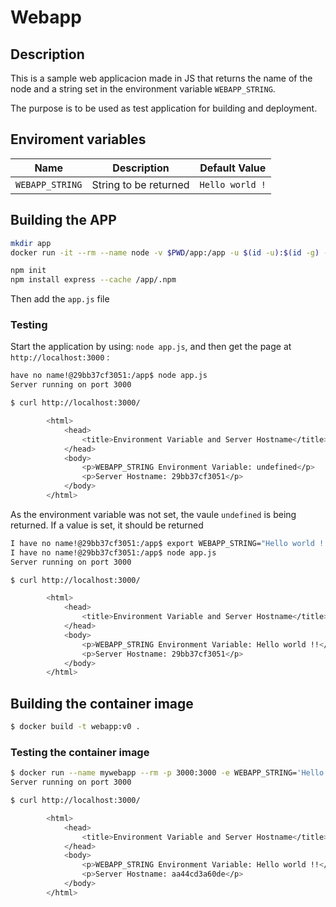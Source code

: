 # Webapp

## Description

This is a sample web applicacion made in JS that returns the name of the node and a string set in the environment variable  `WEBAPP_STRING`.

The purpose is to be used as test application for building and deployment.

## Enviroment variables

| Name                       | Description                       | Default Value       |
|----------------------------|-----------------------------------|---------------------|
| `WEBAPP_STRING`            | String to be returned             | `Hello world !`     |

## Building the APP

```bash
mkdir app
docker run -it --rm --name node -v $PWD/app:/app -u $(id -u):$(id -g) -p 3000:3000 bitnami/node:22 bash

npm init
npm install express --cache /app/.npm
```

Then add the `app.js` file

### Testing

Start the application by using: `node app.js`, and then get the page at `http://localhost:3000` :

```bash
have no name!@29bb37cf3051:/app$ node app.js
Server running on port 3000
```

```bash
$ curl http://localhost:3000/

        <html>
            <head>
                <title>Environment Variable and Server Hostname</title>
            </head>
            <body>
                <p>WEBAPP_STRING Environment Variable: undefined</p>
                <p>Server Hostname: 29bb37cf3051</p>
            </body>
        </html>
```

As the environment variable was not set, the vaule `undefined` is being returned. 
If a value is set, it should be returned

```bash
I have no name!@29bb37cf3051:/app$ export WEBAPP_STRING="Hello world !!"
I have no name!@29bb37cf3051:/app$ node app.js 
Server running on port 3000
```

```bash
$ curl http://localhost:3000/

        <html>
            <head>
                <title>Environment Variable and Server Hostname</title>
            </head>
            <body>
                <p>WEBAPP_STRING Environment Variable: Hello world !!</p>
                <p>Server Hostname: 29bb37cf3051</p>
            </body>
        </html>
```

## Building the container image

```bash
$ docker build -t webapp:v0 .
```

### Testing the container image

```bash
$ docker run --name mywebapp --rm -p 3000:3000 -e WEBAPP_STRING='Hello world !!'  webapp:v0
Server running on port 3000
```

```bash
$ curl http://localhost:3000/

        <html>
            <head>
                <title>Environment Variable and Server Hostname</title>
            </head>
            <body>
                <p>WEBAPP_STRING Environment Variable: Hello world !!</p>
                <p>Server Hostname: aa44cd3a60de</p>
            </body>
        </html>

```